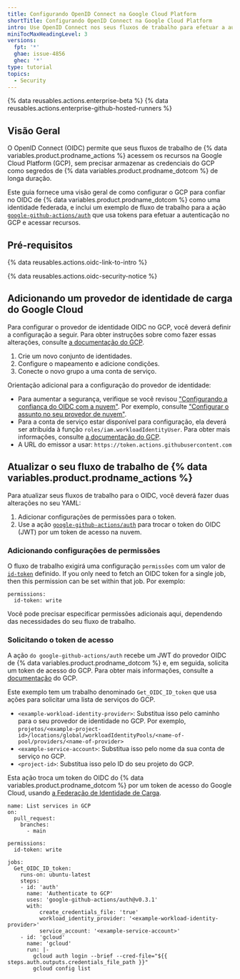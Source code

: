 ```yaml
---
title: Configurando OpenID Connect na Google Cloud Platform
shortTitle: Configurando OpenID Connect na Google Cloud Platform
intro: Use OpenID Connect nos seus fluxos de trabalho para efetuar a autenticação com a Google Cloud Platform.
miniTocMaxHeadingLevel: 3
versions:
  fpt: '*'
  ghae: issue-4856
  ghec: '*'
type: tutorial
topics:
  - Security
---
```


{% data reusables.actions.enterprise-beta %}
{% data reusables.actions.enterprise-github-hosted-runners %}

## Visão Geral

O OpenID Connect (OIDC) permite que seus fluxos de trabalho de {% data variables.product.prodname_actions %} acessem os recursos na Google Cloud Platform (GCP), sem precisar armazenar as credenciais do GCP como segredos de {% data variables.product.prodname_dotcom %} de longa duração.

Este guia fornece uma visão geral de como configurar o GCP para confiar no OIDC de {% data variables.product.prodname_dotcom %} como uma identidade federada, e inclui um exemplo de fluxo de trabalho para a ação [`google-github-actions/auth`](https://github.com/google-github-actions/auth) que usa tokens para efetuar a autenticação no GCP e acessar recursos.

## Pré-requisitos

{% data reusables.actions.oidc-link-to-intro %}

{% data reusables.actions.oidc-security-notice %}

## Adicionando um provedor de identidade de carga do Google Cloud

Para configurar o provedor de identidade OIDC no GCP, você deverá definir a configuração a seguir. Para obter instruções sobre como fazer essas alterações, consulte [a documentação do GCP](https://github.com/google-github-actions/auth).

1. Crie um novo conjunto de identidades.
2. Configure o mapeamento e adicione condições.
3. Conecte o novo grupo a uma conta de serviço.

Orientação adicional para a configuração do provedor de identidade:

- Para aumentar a segurança, verifique se você revisou ["Configurando a confiança do OIDC com a nuvem"](/actions/deployment/security-hardening-your-deployments/about-security-hardening-with-openid-connect#configuring-the-oidc-trust-with-the-cloud). Por exemplo, consulte ["Configurar o assunto no seu provedor de nuvem"](/actions/deployment/security-hardening-your-deployments/about-security-hardening-with-openid-connect#configuring-the-subject-in-your-cloud-provider).
- Para a conta de serviço estar disponível para configuração, ela deverá ser atribuída à função `roles/iam.workloadIdentityUser`. Para obter mais informações, consulte [a documentação do GCP](https://cloud.google.com/iam/docs/workload-identity-federation?_ga=2.114275588.-285296507.1634918453#conditions).
- A URL do emissor a usar: `https://token.actions.githubusercontent.com`

## Atualizar o seu fluxo de trabalho de {% data variables.product.prodname_actions %}

Para atualizar seus fluxos de trabalho para o OIDC, você deverá fazer duas alterações no seu YAML:
1. Adicionar configurações de permissões para o token.
2. Use a ação [`google-github-actions/auth`](https://github.com/google-github-actions/auth) para trocar o token do OIDC (JWT) por um token de acesso na nuvem.

### Adicionando configurações de permissões

O fluxo de trabalho exigirá uma configuração `permissões` com um valor de [`id-token`](/actions/security-guides/automatic-token-authentication#permissions-for-the-github_token) definido. If you only need to fetch an OIDC token for a single job, then this permission can be set within that job. Por exemplo:

```yaml{:copy}
permissions:
  id-token: write
```

Você pode precisar especificar permissões adicionais aqui, dependendo das necessidades do seu fluxo de trabalho.

### Solicitando o token de acesso

A ação `do google-github-actions/auth` recebe um JWT do provedor OIDC de {% data variables.product.prodname_dotcom %} e, em seguida, solicita um token de acesso do GCP. Para obter mais informações, consulte a [documentação](https://github.com/google-github-actions/auth) do GCP.

Este exemplo tem um trabalho denominado `Get_OIDC_ID_token` que usa ações para solicitar uma lista de serviços do GCP.

- `<example-workload-identity-provider>`: Substitua isso pelo caminho para o seu provedor de identidade no GCP. Por exemplo, `projetos/<example-project-id>/locations/global/workloadIdentityPools/<name-of-pool/providers/<name-of-provider>`
- `<example-service-account>`: Substitua isso pelo nome da sua conta de serviço no GCP.
- `<project-id>`: Substitua isso pelo ID do seu projeto do GCP.

Esta ação troca um token do OIDC do {% data variables.product.prodname_dotcom %} por um token de acesso do Google Cloud, usando [a Federação de Identidade de Carga](https://cloud.google.com/iam/docs/workload-identity-federation).

```yaml{:copy}
name: List services in GCP
on:
  pull_request:
    branches:
      - main

permissions:
  id-token: write

jobs:
  Get_OIDC_ID_token:
    runs-on: ubuntu-latest
    steps:
    - id: 'auth'
      name: 'Authenticate to GCP'
      uses: 'google-github-actions/auth@v0.3.1'
      with:
          create_credentials_file: 'true'
          workload_identity_provider: '<example-workload-identity-provider>'
          service_account: '<example-service-account>'
    - id: 'gcloud'
      name: 'gcloud'
      run: |-
        gcloud auth login --brief --cred-file="${{ steps.auth.outputs.credentials_file_path }}"
        gcloud config list
```
